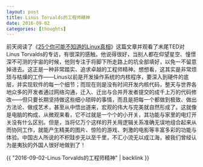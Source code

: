 ```yaml
---
layout: post
title: Linus Torvalds的工程师精神
date: 2016-09-02
categories: [thoughts]
---
```


前天阅读了《[25个你可能不知道的Linux真相](https://news.cnblogs.com/n/552716/)》这篇文章并观看了末尾TED对Linus Torvalds的专访，有很深的感触。他说得很好，当别人都在仰望星空、憧憬深不可测的宇宙的时候，他则专注于将脚下所走路上的坑全部填好，以免一不留意掉进去。这正是一种非常踏实、追求卓越的工程师精神。想想看，这其实是非常烦琐与枯燥的工作——Linus以前是开发操作系统的内核程序，要深入到硬件的底层，并实现软件的每一个细节；而现在则是没有时间开发内核代码，整天与世界各地众多的开发者通过网络沟通，迁入、迁出与合并开发者提交的成千上万的代码修改——但只要长期坚持做这些细小琐碎的事情，而且是把每一个都做到极致、做出方法论、做成艺术，甚至从中悟出道来，宏观的伟大与完美就自然形成了。这就像是电脑的构成，从微观来看，它不过就是一个个的小开关，其功能与家里的电灯开关没有什么区别。但是，当将亿万个这样的开关用逻辑关系准确无误地组合起来从而协同工作，就能产生精美的图片、惊险的游戏、刺激的电影等丰富多彩的功能与体验。中国古人所说的不积跬步无以至千里，不汇小流无以成江海，被我们曾经认为是夷狄的外国人很好地做到了！

{{ "2016-09-02-Linus Torvalds的工程师精神" | backlink }}
